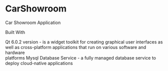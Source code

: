# CarShowroom
Car Showroom Application

Built With
  
  Qt 6.0.2 version - is a widget toolkit for creating graphical user interfaces as well as cross-platform applications that run on various software and hardware    
                      platforms
  Mysql Database Service - a fully managed database service to deploy cloud-native applications
  
